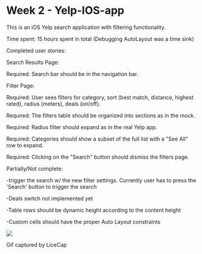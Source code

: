 Week 2 - Yelp-IOS-app
============
This is an iOS Yelp search application with filtering functionality. 

Time spent: 15 hours spent in total 
(Debugging AutoLayout was a time sink)

Completed user stories:

Search Results Page:

Required: Search bar should be in the navigation bar.

Filter Page:

Required: User sees filters for category, sort (best match, distance, highest rated), radius (meters), deals (on/off).

Required: The filters table should be organized into sections as in the mock.

Required: Radius filter should expand as in the real Yelp app.

Required: Categories should show a subset of the full list with a "See All" row to expand.

Required: Clicking on the "Search" button should dismiss the filters page. 

Partially/Not complete: 

-trigger the search w/ the new filter settings. Currently user has to press the 'Search' button to trigger the search

-Deals switch not implemented yet

-Table rows should be dynamic height according to the content height

-Custom cells should have the proper Auto Layout constraints


<img src="https://github.com/sdatla/Yelp-IOS-app/blob/master/YelpProject/yelp_app.gif" />



Gif captured by LiceCap
